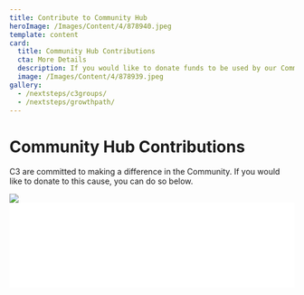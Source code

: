 ```yaml
---
title: Contribute to Community Hub
heroImage: /Images/Content/4/878940.jpeg
template: content
card:
  title: Community Hub Contributions
  cta: More Details
  description: If you would like to donate funds to be used by our Community Hub, you can do so here.
  image: /Images/Content/4/878939.jpeg
gallery:
  - /nextsteps/c3groups/
  - /nextsteps/growthpath/
---
```


# Community Hub Contributions

C3 are committed to making a difference in the Community. If you would like to donate to this cause, you can do so below.

<div>
<img class="giv-loading" src="/Admin/Images/Icons/loading.gif"/>
<iframe src="/PaymentGroup/Registration.aspx?embed=true&amp;group_id=301414&amp;preview_layout_id=50859&amp;sec=7f73f517b665593580a7bec35b9a2624" frameborder="0" scrolling="no" style="width: 100%;" onload="$e(this).iFrameResize(); $('img.giv-loading').remove();"/>
</div>
